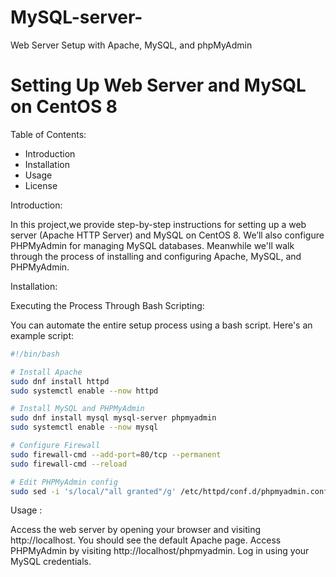 # MySQL-server-
Web Server Setup with Apache, MySQL, and phpMyAdmin
# Setting Up Web Server and MySQL on CentOS 8

Table of Contents:
- Introduction
- Installation
- Usage
- License

Introduction:

In this project,we provide step-by-step instructions for setting up a web server (Apache HTTP Server) and MySQL on CentOS 8. We’ll also configure PHPMyAdmin for managing MySQL databases. Meanwhile we'll walk through the process of installing and configuring Apache, MySQL, and PHPMyAdmin.

Installation:

Executing the Process Through Bash Scripting:

You can automate the entire setup process using a bash script. Here's an example script:

```bash
#!/bin/bash

# Install Apache
sudo dnf install httpd
sudo systemctl enable --now httpd

# Install MySQL and PHPMyAdmin
sudo dnf install mysql mysql-server phpmyadmin
sudo systemctl enable --now mysql

# Configure Firewall
sudo firewall-cmd --add-port=80/tcp --permanent
sudo firewall-cmd --reload

# Edit PHPMyAdmin config
sudo sed -i 's/local/"all granted"/g' /etc/httpd/conf.d/phpmyadmin.conf
```
Usage :

Access the web server by opening your browser and visiting http://localhost. You should see the default Apache page.
Access PHPMyAdmin by visiting http://localhost/phpmyadmin. Log in using your MySQL credentials.
